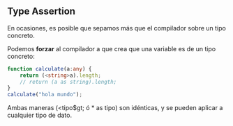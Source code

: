 ## Type Assertion

En ocasiones, es posible que sepamos más que el compilador sobre un tipo concreto.

Podemos **forzar** al compilador a que crea que una variable es de un tipo concreto:
```typescript
function calculate(a:any) {
    return (<string>a).length;
    // return (a as string).length;
}
calculate("hola mundo");
```

Ambas maneras (&lt;tipo$gt; ó * as tipo) son idénticas, y se pueden aplicar a cualquier tipo de dato.